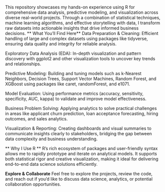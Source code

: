 This repository showcases my hands-on experience using R for comprehensive data analysis, predictive modeling, and visualization across diverse real-world projects. Through a combination of statistical techniques, machine learning algorithms, and effective storytelling with data, I transform raw datasets into actionable insights that drive informed business decisions.
**
What You’ll Find Here**
Data Preparation & Cleaning: Efficient handling of large and complex datasets using packages like tidyverse, ensuring data quality and integrity for reliable analysis.

Exploratory Data Analysis (EDA): In-depth visualization and pattern discovery with ggplot2 and other visualization tools to uncover key trends and relationships.

Predictive Modeling: Building and tuning models such as k-Nearest Neighbors, Decision Trees, Support Vector Machines, Random Forest, and XGBoost using packages like caret, randomForest, and e1071.

Model Evaluation: Using performance metrics (accuracy, sensitivity, specificity, AUC, kappa) to validate and improve model effectiveness.

Business Problem Solving: Applying analytics to solve practical challenges in areas like applicant churn prediction, loan acceptance forecasting, hiring outcomes, and sales analytics.

Visualization & Reporting: Creating dashboards and visual summaries to communicate insights clearly to stakeholders, bridging the gap between data complexity and business understanding.

** Why I Use R **
R’s rich ecosystem of packages and user-friendly syntax allows me to rapidly prototype and iterate on analytical models. It supports both statistical rigor and creative visualization, making it ideal for delivering end-to-end data science solutions efficiently.

**Explore & Collaborate**
Feel free to explore the projects, review the code, and reach out if you’d like to discuss data science, analytics, or potential collaboration opportunities.
